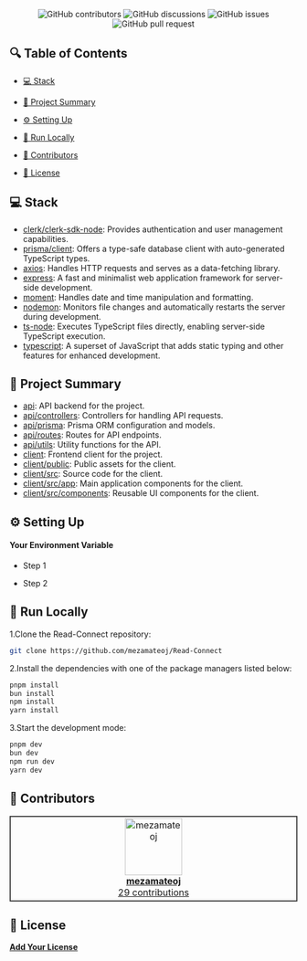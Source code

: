
<p align="center">
<img src="https://img.shields.io/github/contributors/mezamateoj/Read-Connect" alt="GitHub contributors" />
<img src="https://img.shields.io/github/discussions/mezamateoj/Read-Connect" alt="GitHub discussions" />
<img src="https://img.shields.io/github/issues/mezamateoj/Read-Connect" alt="GitHub issues" />
<img src="https://img.shields.io/github/issues-pr/mezamateoj/Read-Connect" alt="GitHub pull request" />
</p>

<p></p>
<p></p>

## 🔍 Table of Contents

* [💻 Stack](#stack)

* [📝 Project Summary](#project-summary)

* [⚙️ Setting Up](#setting-up)

* [🚀 Run Locally](#run-locally)

* [🙌 Contributors](#contributors)

* [📄 License](#license)

## 💻 Stack

- [clerk/clerk-sdk-node](https://github.com/clerkinc/clerk-sdk-node): Provides authentication and user management capabilities.
- [prisma/client](https://www.prisma.io/docs/concepts/components/prisma-client): Offers a type-safe database client with auto-generated TypeScript types.
- [axios](https://axios-http.com/): Handles HTTP requests and serves as a data-fetching library.
- [express](https://expressjs.com/): A fast and minimalist web application framework for server-side development.
- [moment](https://momentjs.com/): Handles date and time manipulation and formatting.
- [nodemon](https://nodemon.io/): Monitors file changes and automatically restarts the server during development.
- [ts-node](https://github.com/TypeStrong/ts-node): Executes TypeScript files directly, enabling server-side TypeScript execution.
- [typescript](https://www.typescriptlang.org/): A superset of JavaScript that adds static typing and other features for enhanced development.

## 📝 Project Summary

- [api](api): API backend for the project.
- [api/controllers](api/controllers): Controllers for handling API requests.
- [api/prisma](api/prisma): Prisma ORM configuration and models.
- [api/routes](api/routes): Routes for API endpoints.
- [api/utils](api/utils): Utility functions for the API.
- [client](client): Frontend client for the project.
- [client/public](client/public): Public assets for the client.
- [client/src](client/src): Source code for the client.
- [client/src/app](client/src/app): Main application components for the client.
- [client/src/components](client/src/components): Reusable UI components for the client.

## ⚙️ Setting Up

#### Your Environment Variable

- Step 1

- Step 2

## 🚀 Run Locally
1.Clone the Read-Connect repository:
```sh
git clone https://github.com/mezamateoj/Read-Connect
```
2.Install the dependencies with one of the package managers listed below:
```bash
pnpm install
bun install
npm install
yarn install
```
3.Start the development mode:
```bash
pnpm dev
bun dev
npm run dev
yarn dev
```

## 🙌 Contributors

<table style="border:1px solid #404040;text-align:center;width:100%">
<tr><td style="width:14.29%;border:1px solid #404040;">
        <a href="https://github.com/mezamateoj" spellcheck="false">
          <img src="https://avatars.githubusercontent.com/u/69806826?v=4?s=100" width="100px;" alt="mezamateoj"/>
          <br />
          <b>mezamateoj</b>
        </a>
        <br />
        <a href="https://github.com/mezamateoj/Read-Connect/commits?author=mezamateoj" title="Contributions" spellcheck="false">
          29 contributions
        </a>
      </td></table>

## 📄 License

[**Add Your License**](https://choosealicense.com)

